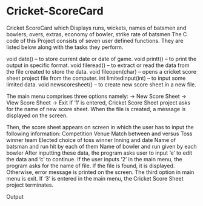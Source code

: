 # Cricket-ScoreCard
Cricket  ScoreCard which Displays runs, wickets, names of batsmen and bowlers, overs, extras, economy of bowler, strike rate of batsmen
The C code of this Project  consists of seven user defined functions. They are listed below along with the tasks they perform.

void date() –  to store current date or date of game.
void printt() – to print the output in specific format.
void fileread() – to extract or read the data from the file created to store the data.
void fileopen(char) – opens a cricket score sheet project file from the computer.
int limitedinput(int) – to input some limited data.
void newscoresheet() – to create new score sheet in a new file.

The main menu comprises three options namely:
-> New Score Sheet
-> View Score Sheet
-> Exit
If ‘1’ is entered, Cricket Score Sheet project asks for the name of new score sheet. When the file is created, a message is displayed on the screen.


Then, the score sheet appears on screen in which the user has to input the following information:
Competition
Venue
Match between and versus
Toss winner team
Elected choice of toss winner
Inning and date
Name of batsman and run hit by each of them
Name of bowler and run given by each bowler
After inputting these data, the program asks user to input ‘e’ to edit the data and ‘c’ to continue.
If the user inputs ‘2’ in the main menu, the program asks for the name of file. If the file is found, it is displayed. Otherwise, error message is printed on the screen.
The third option in main menu is exit. If ‘3’ is entered in the main menu, the Cricket Score Sheet project terminates.


Output




